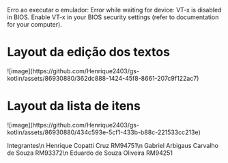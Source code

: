 <p>Erro ao executar o emulador: Error while waiting for device: VT-x is disabled in BIOS.
Enable VT-x in your BIOS security settings (refer to documentation for your computer).</p>

<h1>Layout da edição dos textos</h1>
![image](https://github.com/Henrique2403/gs-kotlin/assets/86930880/362dc888-1424-45f8-8661-207c9f122ac7)
<p></p>
<h1>Layout da lista de itens</h1>
![image](https://github.com/Henrique2403/gs-kotlin/assets/86930880/434c593e-5cf1-433b-b88c-221533cc213e)

<p>Integrantes\n
  Henrique Copatti Cruz RM94751\n
  Gabriel Arbigaus Carvalho de Souza RM93372\n
  Eduardo de Souza Oliveira RM94251
</p>

